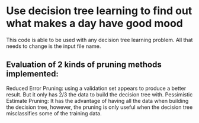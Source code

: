 ﻿# Use decision tree learning to find out what makes a day have good mood

This code is able to be used with any decision tree learning problem. All that needs to change is the input file name.

## Evaluation of 2 kinds of pruning methods implemented:
Reduced Error Pruning:  using a validation set appears to produce a better result. But it only has 2/3 the data to build the decision tree with.
Pessimistic Estimate Pruning: It has the advantage of having all the data when building the decision tree, however, the pruning is only useful when the decision tree misclassifies some of the training data.